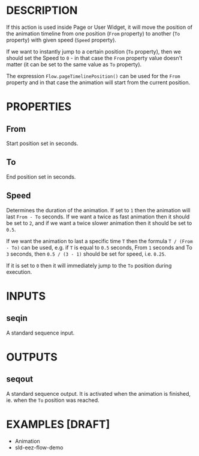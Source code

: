 # DESCRIPTION

If this action is used inside Page or User Widget, it will move the position of the animation timeline from one position (`From` property) to another (`To` property) with given speed (`Speed` property).

If we want to instantly jump to a certain position (`To` property), then we should set the Speed to `0` - in that case the `From` property value doesn't matter (it can be set to the same value as `To` property).

The expression `Flow.pageTimelinePosition()` can be used for the `From` property and in that case the animation will start from the current position.

# PROPERTIES

## From

Start position set in seconds.

## To

End position set in seconds.

## Speed

Determines the duration of the animation. If set to `1` then the animation will last `From - To` seconds. If we want a twice as fast animation then it should be set to `2`, and if we want a twice slower animation then it should be set to `0.5`.

If we want the animation to last a specific time `T` then the formula `T / (From - To)` can be used, e.g. if `T` is equal to `0.5` seconds, From `1` seconds and To `3` seconds, then `0.5 / (3 - 1)` should be set for speed, i.e. `0.25`.  

If it is set to `0` then it will immediately jump to the `To` position during execution.

# INPUTS

## seqin

A standard sequence input.

# OUTPUTS

## seqout

A standard sequence output. It is activated when the animation is finished, ie. when the `To` position was reached.

# EXAMPLES [DRAFT]

-   Animation
-   sld-eez-flow-demo
